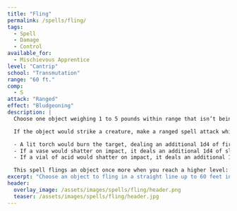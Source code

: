 ```yaml
---
title: "Fling"
permalink: /spells/fling/
tags:
  - Spell
  - Damage
  - Control
available_for:
  - Mischievous Apprentice
level: "Cantrip"
school: "Transmutation"
range: "60 ft."
comp:
  - S
attack: "Ranged"
effect: "Bludgeoning"
description: |
  Choose one object weighing 1 to 5 pounds within range that isn’t being worn or carried. The object flies in a straight line up to 60 feet in a direction you choose before falling to the ground, stopping early if it impacts against a solid surface. You may send it towards one of your free hands and catch it.

  If the object would strike a creature, make a ranged spell attack which originates from the object's position, not yours. On a hit, the object strikes the target and stops moving. When the object strikes something, the object and what it strikes each take 1d8 of bludgeoning damage. Depending on its properties, the object may deal an additional 1d4 of the appropriate damage type. For example:

  - A lit torch would burn the target, dealing an additional 1d4 of fire damage.
  - If a vase would shatter on impact, it deals an additional 1d4 of slashing damage.
  - If a vial of acid would shatter on impact, it deals an additional 1d4 of acid damage.

  This spell flings an object once more when you reach a higher level: two flings at 5th level, three flings at 11th level, and four flings at 17th level. You can direct each fling at the same target or at different ones, and you may fling the same object more than once. If you attempt to strike enemies multiple times, make a separate roll for each attack.
excerpt: "Choose an object to fling in a straight line up to 60 feet in a direction you choose."
header:
  overlay_image: /assets/images/spells/fling/header.png
  teaser: /assets/images/spells/fling/header.jpg
---
```

